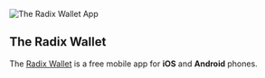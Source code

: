 ![The Radix Wallet App](/quests-images/key/2-KeyImage_TheRadixWallet.webp)

## The Radix Wallet

The [Radix Wallet](?glossaryAnchor=radixwallet) is a free mobile app for **iOS** and **Android** phones.
